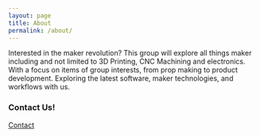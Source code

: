 ```yaml
---
layout: page
title: About
permalink: /about/
---
```


Interested in the maker revolution? This group will explore all things maker including and not limited to 3D Printing, CNC Machining and electronics. With a focus on items of group interests, from prop making to product development. Exploring the latest software, maker technologies, and workflows with us. 


### Contact Us!

[Contact](https://www.meetup.com/messages/?new_convo=true)
